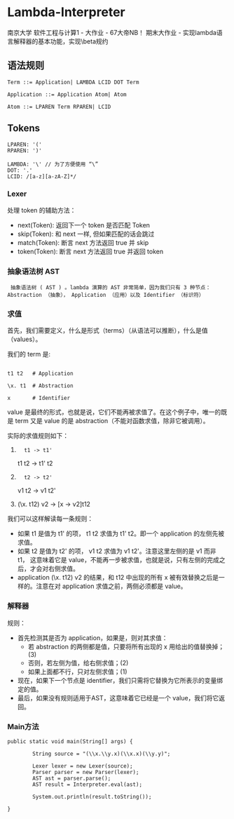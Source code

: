 # Lambda-Interpreter
南京大学
软件工程与计算1 - 大作业 - 67大帝NB！
期末大作业 - 实现lambda语言解释器的基本功能，实现\beta规约



## 语法规则

```
Term ::= Application| LAMBDA LCID DOT Term

Application ::= Application Atom| Atom

Atom ::= LPAREN Term RPAREN| LCID

```

## Tokens

```
LPAREN: '('
RPAREN: ')'

LAMBDA: '\' // 为了方便使用 “\”
DOT: '.'
LCID: /[a-z][a-zA-Z]*/ 
```
### Lexer

处理 token 的辅助方法：
+ next(Token): 返回下一个 token 是否匹配 Token
+ skip(Token): 和 next 一样, 但如果匹配的话会跳过
+ match(Token): 断言 next 方法返回 true 并 skip
+ token(Token): 断言 next 方法返回 true 并返回 token

### 抽象语法树 AST
```
 抽象语法树 ( AST ) 。lambda 演算的 AST 非常简单，因为我们只有 3 种节点： Abstraction （抽象）， Application （应用）以及 Identifier （标识符）

```

### 求值
首先，我们需要定义，什么是形式（terms）（从语法可以推断），什么是值（values）。

我们的 term 是:
```

t1 t2   # Application
 
\x. t1  # Abstraction
 
x       # Identifier
```


value 是最终的形式，也就是说，它们不能再被求值了。在这个例子中，唯一的既是 term 又是 value 的是 abstraction（不能对函数求值，除非它被调用）。

实际的求值规则如下：

1)       t1 -> t1'

    t1 t2 -> t1' t2

2)       t2 -> t2'

    v1 t2 -> v1 t2'

3)    (\x. t12) v2 -> [x -> v2]t12


我们可以这样解读每一条规则：

+ 如果 t1 是值为 t1' 的项， t1 t2 求值为 t1' t2。即一个 application 的左侧先被求值。
+ 如果 t2 是值为 t2' 的项， v1 t2 求值为 v1 t2'。注意这里左侧的是 v1 而非 t1， 这意味着它是 value，不能再一步被求值，也就是说，只有左侧的完成之后，才会对右侧求值。
+ application (\x. t12) v2 的结果，和 t12 中出现的所有 x 被有效替换之后是一样的。注意在对 application 求值之前，两侧必须都是 value。

### 解释器

规则：

+ 首先检测其是否为 application，如果是，则对其求值：
	- 若 abstraction 的两侧都是值，只要将所有出现的 x 用给出的值替换掉； (3)
	- 否则，若左侧为值，给右侧求值；(2)
	- 如果上面都不行，只对左侧求值；(1)
+ 现在，如果下一个节点是 identifier，我们只需将它替换为它所表示的变量绑定的值。
+ 最后，如果没有规则适用于AST，这意味着它已经是一个 value，我们将它返回。

### Main方法

```
public static void main(String[] args) {

        String source = "(\\x.\\y.x)(\\x.x)(\\y.y)";

        Lexer lexer = new Lexer(source);
        Parser parser = new Parser(lexer);
        AST ast = parser.parse();
        AST result = Interpreter.eval(ast);

        System.out.println(result.toString());

}
```